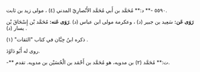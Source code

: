 ٥٥٩٠ -** د:** مُحَمَّد بن أَبي مُحَمَّد الأَنْصارِيّ المدني (٤) ، مولى زيد بن ثابت.

**رَوَى عَن:** سَعِيد بن جبير (د) ، وعكرمة مولى ابن عباس (د) .**رَوَى عَنه:** مُحَمَّد بْن إِسْحَاقَ بْن يسار (د) .

ذكره ابنُ حِبَّان في كتاب "الثقات" (١) .

روى له أَبُو دَاوُدَ.

-** ت:** مُحَمَّد (٢) بن مدويه، هو مُحَمَّد بن أَحْمَد بن الْحُسَيْن بن مدويه. تقدم.